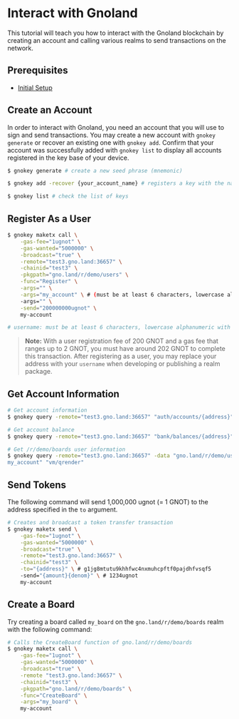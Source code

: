 # Interact with Gnoland

This tutorial will teach you how to interact with the Gnoland blockchain by creating an account and calling various realms to send transactions on the network.

## Prerequisites

* [Initial Setup](../docs/environment-setup/initial-setup.md)

## Create an Account

In order to interact with Gnoland, you need an account that you will use to sign and send transactions. You may create a new account with `gnokey generate` or recover an existing one with `gnokey add`. Confirm that your account was successfully added with `gnokey list` to display all accounts registered in the key base of your device.

```bash
$ gnokey generate # create a new seed phrase (mnemonic)

$ gnokey add -recover {your_account_name} # registers a key with the name set as the value you put in {your_account_name} with a seed phrase

$ gnokey list # check the list of keys
```

## Register As a User

```bash
$ gnokey maketx call \
    -gas-fee="1ugnot" \
    -gas-wanted="5000000" \
    -broadcast="true" \
    -remote="test3.gno.land:36657" \
    -chainid="test3" \
    -pkgpath="gno.land/r/demo/users" \
    -func="Register" \
    -args="" \
    -args="my_account" \ # (must be at least 6 characters, lowercase alphanumeric with underscore)
    -args="" \
    -send="200000000ugnot" \
    my-account

# username: must be at least 6 characters, lowercase alphanumeric with underscore
```

> **Note:** With a user registration fee of 200 GNOT and a gas fee that ranges up to 2 GNOT, you must have around 202 GNOT to complete this transaction. After registering as a user, you may replace your address with your `username` when developing or publishing a realm package.

## Get Account Information

```bash
# Get account information
$ gnokey query -remote="test3.gno.land:36657" "auth/accounts/{address}"

# Get account balance
$ gnokey query -remote="test3.gno.land:36657" "bank/balances/{address}"

# Get /r/demo/boards user information
$ gnokey query -remote="test3.gno.land:36657" -data "gno.land/r/demo/users
my_account" "vm/qrender"
```

## Send Tokens

The following command will send 1,000,000 ugnot (= 1 GNOT) to the address specified in the `to` argument.

```bash
# Creates and broadcast a token transfer transaction
$ gnokey maketx send \
    -gas-fee="1ugnot" \
    -gas-wanted="5000000" \
    -broadcast="true" \
    -remote="test3.gno.land:36657" \
    -chainid="test3" \
    -to="{address}" \ # g1jg8mtutu9khhfwc4nxmuhcpftf0pajdhfvsqf5
    -send="{amount}{denom}" \ # 1234ugnot
    my-account
```

## Create a Board

Try creating a board called `my_board` on the `gno.land/r/demo/boards` realm with the following command:

```bash
# Calls the CreateBoard function of gno.land/r/demo/boards
$ gnokey maketx call \
    -gas-fee="1ugnot" \
    -gas-wanted="5000000" \
    -broadcast="true" \
    -remote "test3.gno.land:36657" \
    -chainid="test3" \
    -pkgpath="gno.land/r/demo/boards" \
    -func="CreateBoard" \
    -args="my_board" \
    my-account
```
